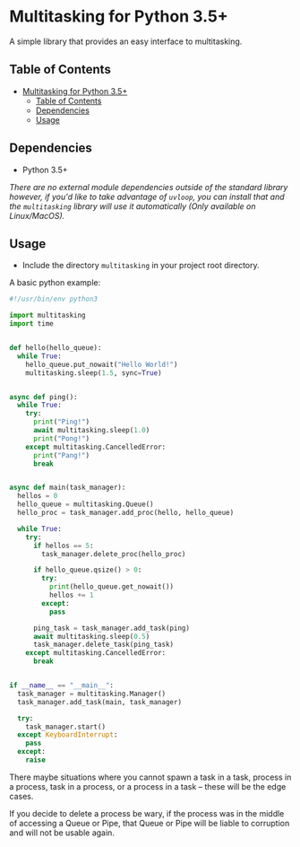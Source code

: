 # Multitasking for Python 3.5+

A simple library that provides an easy interface to multitasking.

## Table of Contents

- [Multitasking for Python 3.5+](#multitasking-for-python-35)
  - [Table of Contents](#table-of-contents)
  - [Dependencies](#dependencies)
  - [Usage](#usage)

## Dependencies

- Python 3.5+

*There are no external module dependencies outside of the standard library however, if you'd like to take advantage of `uvloop`, you can install that and the `multitasking` library will use it automatically (Only available on Linux/MacOS).*

## Usage

- Include the directory `multitasking` in your project root directory.

A basic python example:

```python
#!/usr/bin/env python3

import multitasking
import time


def hello(hello_queue):
  while True:
    hello_queue.put_nowait("Hello World!")
    multitasking.sleep(1.5, sync=True)


async def ping():
  while True:
    try:
      print("Ping!")
      await multitasking.sleep(1.0)
      print("Pong!")
    except multitasking.CancelledError:
      print("Pang!")
      break


async def main(task_manager):
  hellos = 0
  hello_queue = multitasking.Queue()
  hello_proc = task_manager.add_proc(hello, hello_queue)

  while True:
    try:
      if hellos == 5:
        task_manager.delete_proc(hello_proc)

      if hello_queue.qsize() > 0:
        try:
          print(hello_queue.get_nowait())
          hellos += 1
        except:
          pass

      ping_task = task_manager.add_task(ping)
      await multitasking.sleep(0.5)
      task_manager.delete_task(ping_task)
    except multitasking.CancelledError:
      break


if __name__ == "__main__":
  task_manager = multitasking.Manager()
  task_manager.add_task(main, task_manager)

  try:
    task_manager.start()
  except KeyboardInterrupt:
    pass
  except:
    raise
```

There maybe situations where you cannot spawn a task in a task, process in a process, task in a process, or a process in a task – these will be the edge cases.

If you decide to delete a process be wary, if the process was in the middle of accessing a Queue or Pipe, that Queue or Pipe will be liable to corruption and will not be usable again.